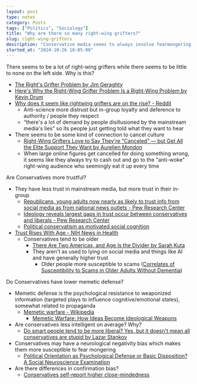 ```yaml
---
layout: post
type: notes
category: Posts
tags: ["Politics", "Sociology"]
title: "Why are there so many right-wing grifters?"
slug: right-wing-grifters
description: "Conservative media seems to always involve fearmongering people and taking advantage of that. Why?"
started_at: "2024-10-26 18:05:00"
---
```


There seems to be a lot of right-wing grifters while there seems to be little to none on the left side. Why is this?
* [The Right's Grifter Problem by Jim Geraghty](https://www.nationalreview.com/the-morning-jolt/the-real-problem-conservatism-faces-today/)
* [Here's Why the Right-Wing Grifter Problem Is a Right-Wing Problem by Kevin Drum](https://www.motherjones.com/kevin-drum/2019/06/heres-why-the-right-wing-grifter-problem-is-a-right-wing-problem/)
* [Why does it seem like rightwing grifters are on the rise? - Reddit](https://www.reddit.com/r/IntellectualDarkWeb/comments/100slft/why_does_it_seem_like_rightwing_grifters_are_on/ )
    * Anti-science more distrust but in-group loyalty and deference to authority / people they respect
    * “there's a lot of demand by people disillusioned by the mainstream media's lies” so its people just getting told what they want to hear
* There seems to be some kind of connection to cancel culture
    * [Right-Wing Grifters Love to Say They're “Canceled” — but Get All the Elite Support They Want by Aurelien Mondon](https://jacobin.com/2023/05/right-wing-media-platform-elite-support-grift)
    * When large online figures get cancelled for doing something wrong, it seems like they always try to cash out and go to the "anti-woke" right-wing audience who seemingly eat it up every time

Are Conservatives more trustful?
* They have less trust in mainstream media, but more trust in their in-group
    * [Republicans, young adults now nearly as likely to trust info from social media as from national news outlets - Pew Research Center](https://www.pewresearch.org/short-reads/2024/10/16/republicans-young-adults-now-nearly-as-likely-to-trust-info-from-social-media-as-from-national-news-outlets/)
    * [Ideology reveals largest gaps in trust occur between conservatives and liberals - Pew Research Center](https://www.pewresearch.org/journalism/2020/01/24/ideology-reveals-largest-gaps-in-trust-occur-between-conservatives-and-liberals/)
    * [Political conservatism as motivated social cognition](https://pubmed.ncbi.nlm.nih.gov/12784934/)
* [Trust Rises With Age - NIH News in Health](https://newsinhealth.nih.gov/2013/01/trust-rises-age)
    * Conservatives tend to be older
        * [There Are Two Americas, and Age Is the Divider by Sarah Kuta](https://www.chicagobooth.edu/review/there-are-two-americas-and-age-divider)
        * They aren't as used to lying on social media and things like AI and have generally higher trust
            * Older people more susceptible to scams ([Correlates of Susceptibility to Scams in Older Adults Without Dementia](https://pmc.ncbi.nlm.nih.gov/articles/PMC3916958/))

Do Conservatives have lower memetic defense?
* Memetic defense is the psychological resistance to weaponized information (targeted plays to influence cognitive/emotional states), somewhat related to propaganda
    * [Memetic warfare - Wikipedia](https://en.wikipedia.org/wiki/Memetic_warfare)
        * [Memetic Warfare: How Ideas Become Ideological Weapons](https://www.thinkerer.io/post/memetic-warfare-how-ideas-become-ideological-weapons)
* Are conservatives less intelligent on average? Why?
    * [Do smart people tend to be more liberal? Yes, but it doesn't mean all conservatives are stupid by Lazar Stankov](https://theconversation.com/do-smart-people-tend-to-be-more-liberal-yes-but-it-doesnt-mean-all-conservatives-are-stupid-57713)
* Conservatives may have a neurological negativity bias which makes them more susceptible to fear mongering 
    * [Political Orientation as Psychological Defense or Basic Disposition? A Social Neuroscience Examination](https://pmc.ncbi.nlm.nih.gov/articles/PMC9090880/)
* Are there differences in confirmation bias?
    * [Conservatives self-report higher close-mindedness](https://www.unr.edu/nevada-today/news/2022/political-ideology-closed-mindedness)